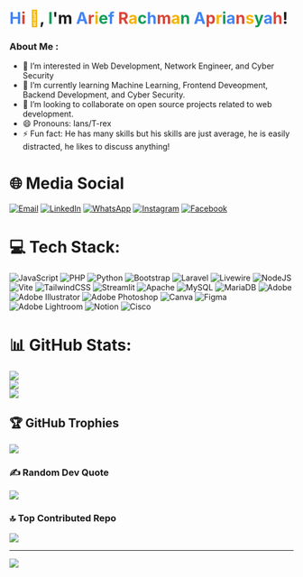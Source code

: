 # <span style="color: #4285F4">H</span><span style="color: #DB4437">i</span> <span style="color: #F4B400">👋</span>, <span style="color: #0F9D58">I</span>'m <span style="color: #4285F4">A</span><span style="color: #DB4437">r</span><span style="color: #F4B400">i</span><span style="color: #0F9D58">e</span><span style="color: #4285F4">f</span> <span style="color: #DB4437">R</span><span style="color: #F4B400">a</span><span style="color: #0F9D58">c</span><span style="color: #4285F4">h</span><span style="color: #DB4437">m</span><span style="color: #F4B400">a</span><span style="color: #0F9D58">n</span> <span style="color: #4285F4">A</span><span style="color: #DB4437">p</span><span style="color: #F4B400">r</span><span style="color: #0F9D58">i</span><span style="color: #4285F4">a</span><span style="color: #DB4437">n</span><span style="color: #F4B400">s</span><span style="color: #0F9D58">y</span><span style="color: #4285F4">a</span><span style="color: #DB4437">h</span>!

### About Me :
- 👀 I’m interested in Web Development, Network Engineer, and Cyber Security
- 🌱 I’m currently learning Machine Learning, Frontend Deveopment, Backend Development, and Cyber Security.
- 💞️ I’m looking to collaborate on open source projects related to web development.
- 😄 Pronouns: Ians/T-rex
- ⚡ Fun fact: He has many skills but his skills are just average, he is easily distracted, he likes to discuss anything!

# 🌐 Media Social

[![Email](https://img.shields.io/badge/Email-emailsaya%40gmail.com-blue?logo=gmail&logoColor=white)](mailto:arkalbojong@gmail.com)
[![LinkedIn](https://img.shields.io/badge/LinkedIn-Connect-blue?logo=linkedin&style=flat)](https://www.linkedin.com/in/arief-rachman-apriansyah-9bb911343/)
[![WhatsApp](https://img.shields.io/badge/Whatsapp-30302f?style=flat&logo=whatsapp)](https://wa.me/62895383271892)
[![Instagram](https://img.shields.io/badge/-Instagram-C13584?style=flat-square&labelColor=C13584&logo=instagram&logoColor=white&link=https://www.instagram.com/eduardopiresbr)](https://www.instagram.com/_riasyaharief_/profilecard)
[![Facebook](https://img.shields.io/badge/Facebook-blue?logo=facebook)](https://www.facebook.com/ariefrachman.apriansyah)

# 💻 Tech Stack:
![JavaScript](https://img.shields.io/badge/javascript-%23323330.svg?style=flat&logo=javascript&logoColor=%23F7DF1E) ![PHP](https://img.shields.io/badge/php-%23777BB4.svg?style=flat&logo=php&logoColor=white) ![Python](https://img.shields.io/badge/python-3670A0?style=flat&logo=python&logoColor=ffdd54) ![Bootstrap](https://img.shields.io/badge/bootstrap-%238511FA.svg?style=flat&logo=bootstrap&logoColor=white) ![Laravel](https://img.shields.io/badge/laravel-%23FF2D20.svg?style=flat&logo=laravel&logoColor=white) ![Livewire](https://img.shields.io/badge/livewire-%234e56a6.svg?style=flat&logo=livewire&logoColor=white) ![NodeJS](https://img.shields.io/badge/node.js-6DA55F?style=flat&logo=node.js&logoColor=white) ![Vite](https://img.shields.io/badge/vite-%23646CFF.svg?style=flat&logo=vite&logoColor=white) ![TailwindCSS](https://img.shields.io/badge/tailwindcss-%2338B2AC.svg?style=flat&logo=tailwind-css&logoColor=white) ![Streamlit](https://img.shields.io/badge/Streamlit-%23FE4B4B.svg?style=flat&logo=streamlit&logoColor=white) ![Apache](https://img.shields.io/badge/apache-%23D42029.svg?style=flat&logo=apache&logoColor=white) ![MySQL](https://img.shields.io/badge/mysql-4479A1.svg?style=flat&logo=mysql&logoColor=white) ![MariaDB](https://img.shields.io/badge/MariaDB-003545?style=flat&logo=mariadb&logoColor=white) ![Adobe](https://img.shields.io/badge/adobe-%23FF0000.svg?style=flat&logo=adobe&logoColor=white) ![Adobe Illustrator](https://img.shields.io/badge/adobe%20illustrator-%23FF9A00.svg?style=flat&logo=adobe%20illustrator&logoColor=white) ![Adobe Photoshop](https://img.shields.io/badge/adobe%20photoshop-%2331A8FF.svg?style=flat&logo=adobe%20photoshop&logoColor=white) ![Canva](https://img.shields.io/badge/Canva-%2300C4CC.svg?style=flat&logo=Canva&logoColor=white) ![Figma](https://img.shields.io/badge/figma-%23F24E1E.svg?style=flat&logo=figma&logoColor=white) ![Adobe Lightroom](https://img.shields.io/badge/Adobe%20Lightroom-31A8FF.svg?style=flat&logo=Adobe%20Lightroom&logoColor=white) ![Notion](https://img.shields.io/badge/Notion-%23000000.svg?style=flat&logo=notion&logoColor=white) ![Cisco](https://img.shields.io/badge/cisco-%23049fd9.svg?style=flat&logo=cisco&logoColor=black)
# 📊 GitHub Stats:
![](https://github-readme-stats.vercel.app/api?username=Riansyah96&theme=radical&hide_border=true&include_all_commits=true&count_private=false)<br/>
![](https://nirzak-streak-stats.vercel.app/?user=Riansyah96&theme=radical&hide_border=true)<br/>
![](https://github-readme-stats.vercel.app/api/top-langs/?username=Riansyah96&theme=radical&hide_border=true&include_all_commits=true&count_private=false&layout=compact)

## 🏆 GitHub Trophies
![](https://github-profile-trophy.vercel.app/?username=Riansyah96&theme=radical&no-frame=false&no-bg=false&margin-w=4)

### ✍️ Random Dev Quote
![](https://quotes-github-readme.vercel.app/api?type=horizontal&theme=radical)

### 🔝 Top Contributed Repo
![](https://github-contributor-stats.vercel.app/api?username=Riansyah96&limit=5&theme=radical&combine_all_yearly_contributions=true)

---
[![](https://visitcount.itsvg.in/api?id=Riansyah96&icon=0&color=0)](https://visitcount.itsvg.in)

<!-- Proudly created with GPRM ( https://gprm.itsvg.in ) -->
